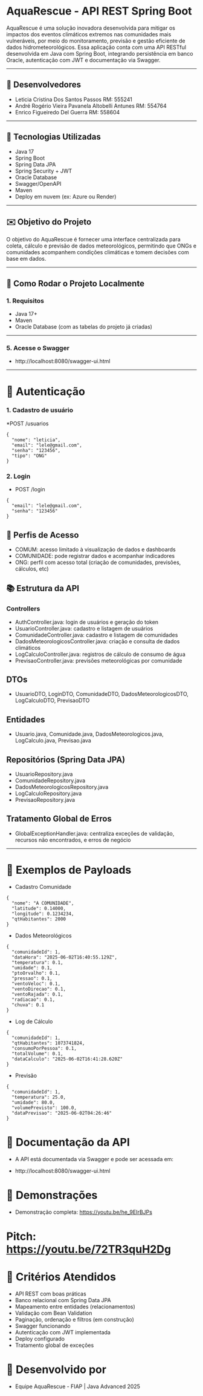 # AquaRescue - API REST Spring Boot

AquaRescue é uma solução inovadora desenvolvida para mitigar os impactos dos eventos climáticos extremos nas comunidades mais vulneráveis, por meio do monitoramento, previsão e gestão eficiente de dados hidrometeorológicos. Essa aplicação conta com uma API RESTful desenvolvida em Java com Spring Boot, integrando persistência em banco Oracle, autenticação com JWT e documentação via Swagger.

---

## 👥 Desenvolvedores

- Leticia Cristina Dos Santos Passos RM: 555241
- André Rogério Vieira Pavanela Altobelli Antunes RM: 554764
- Enrico Figueiredo Del Guerra RM: 558604

---

## 🌟 Tecnologias Utilizadas

- Java 17
- Spring Boot
- Spring Data JPA
- Spring Security + JWT
- Oracle Database
- Swagger/OpenAPI
- Maven
- Deploy em nuvem (ex: Azure ou Render)

---

## ✉️ Objetivo do Projeto

O objetivo do AquaRescue é fornecer uma interface centralizada para coleta, cálculo e previsão de dados meteorológicos, permitindo que ONGs e comunidades acompanhem condições climáticas e tomem decisões com base em dados.

---

## 🔧 Como Rodar o Projeto Localmente

### 1. Requisitos

- Java 17+
- Maven
- Oracle Database (com as tabelas do projeto já criadas)

---

### 5. Acesse o Swagger
* http://localhost:8080/swagger-ui.html

---
# 🔐 Autenticação
### 1. Cadastro de usuário
*POST /usuarios
```
{
  "nome": "leticia",
  "email": "lele@gmail.com",
  "senha": "123456",
  "tipo": "ONG"
}

```
### 2. Login
* POST /login
```
{
  "email": "lele@gmail.com",
  "senha": "123456"
}
```

## 👤 Perfis de Acesso
* COMUM: acesso limitado à visualização de dados e dashboards
* COMUNIDADE: pode registrar dados e acompanhar indicadores
* ONG: perfil com acesso total (criação de comunidades, previsões, cálculos, etc)

## 📚 Estrutura da API
### Controllers
* AuthController.java: login de usuários e geração do token
* UsuarioController.java: cadastro e listagem de usuários
* ComunidadeController.java: cadastro e listagem de comunidades
* DadosMeteorologicosController.java: criação e consulta de dados climáticos
* LogCalculoController.java: registros de cálculo de consumo de água
* PrevisaoController.java: previsões meteorológicas por comunidade

## DTOs
* UsuarioDTO, LoginDTO, ComunidadeDTO, DadosMeteorologicosDTO, LogCalculoDTO, PrevisaoDTO

## Entidades
* Usuario.java, Comunidade.java, DadosMeteorologicos.java, LogCalculo.java, Previsao.java

## Repositórios (Spring Data JPA)
* UsuarioRepository.java
* ComunidadeRepository.java
* DadosMeteorologicosRepository.java
* LogCalculoRepository.java
* PrevisaoRepository.java

## Tratamento Global de Erros
* GlobalExceptionHandler.java: centraliza exceções de validação, recursos não encontrados, e erros de negócio

---

# 📘 Exemplos de Payloads
* Cadastro Comunidade
```
{
  "nome": "A COMUNIDADE",
  "latitude": 0.14000,
  "longitude": 0.1234234,
  "qtHabitantes": 2000
}
```

* Dados Meteorológicos
```
{
  "comunidadeId": 1,
  "dataHora": "2025-06-02T16:40:55.129Z",
  "temperatura": 0.1,
  "umidade": 0.1,
  "ptoOrvalho": 0.1,
  "pressao": 0.1,
  "ventoVeloc": 0.1,
  "ventoDirecao": 0.1,
  "ventoRajada": 0.1,
  "radiacao": 0.1,
  "chuva": 0.1
}
```

* Log de Cálculo
```
{
  "comunidadeId": 1,
  "qtHabitantes": 1073741824,
  "consumoPorPessoa": 0.1,
  "totalVolume": 0.1,
  "dataCalculo": "2025-06-02T16:41:28.620Z"
}
```

* Previsão
```
{
  "comunidadeId": 1,
  "temperatura": 25.0,
  "umidade": 80.0,
  "volumePrevisto": 100.0,
  "dataPrevisao": "2025-06-02T04:26:46"
}
```

# 📑 Documentação da API
* A API está documentada via Swagger e pode ser acessada em:

* http://localhost:8080/swagger-ui.html

# 🎥 Demonstrações
* Demonstração completa: https://youtu.be/he_9EIrBJPs

# Pitch: https://youtu.be/72TR3quH2Dg

# 📌 Critérios Atendidos
* API REST com boas práticas
* Banco relacional com Spring Data JPA
* Mapeamento entre entidades (relacionamentos)
* Validação com Bean Validation
* Paginação, ordenação e filtros (em construção)
* Swagger funcionando
* Autenticação com JWT implementada
* Deploy configurado
* Tratamento global de exceções

# 📅 Desenvolvido por
* Equipe AquaRescue - FIAP | Java Advanced 2025





